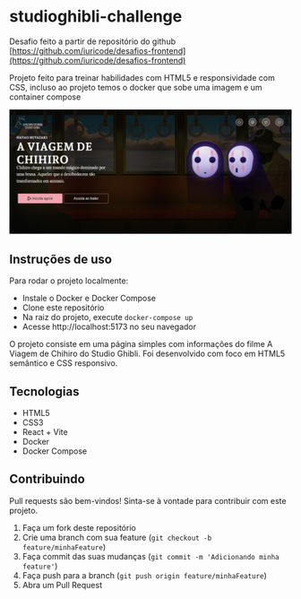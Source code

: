 # studioghibli-challenge

Desafio feito a partir de repositório do github [https://github.com/iuricode/desafios-frontend](https://github.com/iuricode/desafios-frontend)

Projeto feito para treinar habilidades com HTML5 e responsividade com CSS, incluso ao projeto temos o docker que sobe uma imagem e um container compose

![Imagem do projeto](doc/image.png)

## Instruções de uso

Para rodar o projeto localmente:

- Instale o Docker e Docker Compose
- Clone este repositório
- Na raiz do projeto, execute `docker-compose up`
- Acesse http://localhost:5173 no seu navegador

O projeto consiste em uma página simples com informações do filme A Viagem de Chihiro do Studio Ghibli. Foi desenvolvido com foco em HTML5 semântico e CSS responsivo.

## Tecnologias

- HTML5
- CSS3
- React + Vite
- Docker
- Docker Compose

## Contribuindo

Pull requests são bem-vindos! Sinta-se à vontade para contribuir com este projeto.

1. Faça um fork deste repositório
2. Crie uma branch com sua feature (`git checkout -b feature/minhaFeature`)
3. Faça commit das suas mudanças (`git commit -m 'Adicionando minha feature'`)
4. Faça push para a branch (`git push origin feature/minhaFeature`)
5. Abra um Pull Request
